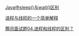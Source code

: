 [Java中sleep()与wait()区别](https://blog.csdn.net/u012050154/article/details/50903326)

[进程与线程的一个简单解释](http://www.ruanyifeng.com/blog/2013/04/processes_and_threads.html)

[腾讯面试题04.进程和线程的区别？](https://blog.csdn.net/mxsgoden/article/details/8821936)

